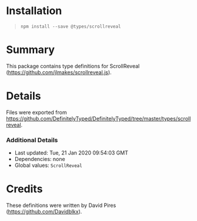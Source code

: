 # Installation
> `npm install --save @types/scrollreveal`

# Summary
This package contains type definitions for ScrollReveal (https://github.com/jlmakes/scrollreveal.js).

# Details
Files were exported from https://github.com/DefinitelyTyped/DefinitelyTyped/tree/master/types/scrollreveal.

### Additional Details
 * Last updated: Tue, 21 Jan 2020 09:54:03 GMT
 * Dependencies: none
 * Global values: `ScrollReveal`

# Credits
These definitions were written by David Pires (https://github.com/Davidblkx).
